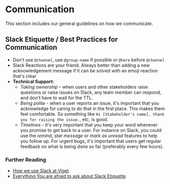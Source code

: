 # Communication

This section includes our general guidelines on how we communicate.

## Slack Etiquette / Best Practices for Communication

- Don't use `@channel`, use `@group-name` if possible or `@here` before `@channel`
- Slack Reactions are your friend. Always better than adding a new acknowledgement message if it can be solved with an emoji reaction that's clear
- **Technical Support:**
  - _Taking ownership_ - when users and other stakeholders raise questions or raise issues on Slack, any team member can respond, and don't have to wait for the TTL.
  - _Being polite_ - when a user reports an issue, it's important that you acknowledge for caring to do that in the first place. This makes them feel comfortable. So something like `Hi [Stakeholder's name], thank you for raising the issue.`, etc, is good.
  - _Timelines_ - it's very important that you keep your word whenever you promise to get back to a user. For instance on Slack, you could use the _remind_, _star message_ or _mark as unread_ features to help you follow up. For urgent bugs, it's important that users get regular feedback on what is being done so far (preferably every few hours).

### Further Reading

- [How we use Slack at Viget](https://www.viget.com/articles/how-we-use-slack)
- [Everything You are afraid to ask about Slack Etiquette](https://www.fastcompany.com/3054413/know-it-all/everything-you-are-afraid-to-ask-about-slack-etiquette)
